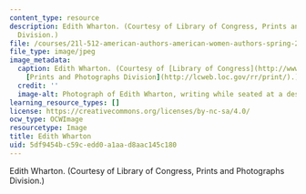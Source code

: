```yaml
---
content_type: resource
description: Edith Wharton. (Courtesy of Library of Congress, Prints and Photographs
  Division.)
file: /courses/21l-512-american-authors-american-women-authors-spring-2003/5df9454bc59cedd0a1aad8aac145c180_21l-512s03.jpg
file_type: image/jpeg
image_metadata:
  caption: Edith Wharton. (Courtesy of [Library of Congress](http://www.loc.gov/),
    [Prints and Photographs Division](http://lcweb.loc.gov/rr/print/).)
  credit: ''
  image-alt: Photograph of Edith Wharton, writing while seated at a desk.
learning_resource_types: []
license: https://creativecommons.org/licenses/by-nc-sa/4.0/
ocw_type: OCWImage
resourcetype: Image
title: Edith Wharton
uid: 5df9454b-c59c-edd0-a1aa-d8aac145c180
---
```

Edith Wharton. (Courtesy of Library of Congress, Prints and Photographs Division.)